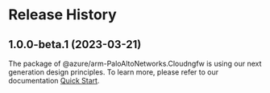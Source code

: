 # Release History
    
## 1.0.0-beta.1 (2023-03-21)

The package of @azure/arm-PaloAltoNetworks.Cloudngfw is using our next generation design principles. To learn more, please refer to our documentation [Quick Start](https://aka.ms/js-track2-quickstart).
